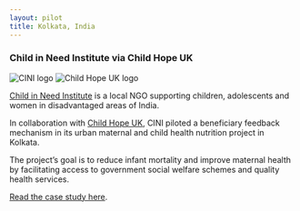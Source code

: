```yaml
---
layout: pilot
title: Kolkata, India
---
```

### Child in Need Institute via Child Hope UK

![CINI logo]({{site.baseurl}}/public/img/logos/cini.png)
![Child Hope UK logo]({{site.baseurl}}/public/img/logos/partner/childhope.png)

[Child in Need Institute](http://www.cini-india.org) is a local NGO supporting children, adolescents and women in disadvantaged areas of India.

In collaboration with [Child Hope UK](http://www.childhope.org.uk), CINI piloted a beneficiary feedback mechanism in its urban maternal and child health nutrition project in Kolkata.

The project’s goal is to reduce infant mortality and improve maternal health by facilitating access to government social welfare schemes and quality health services.  

[Read the case study here](http://cdn.worldvision.org.uk/files/9714/6056/3426/CINI_India1.pdf).
